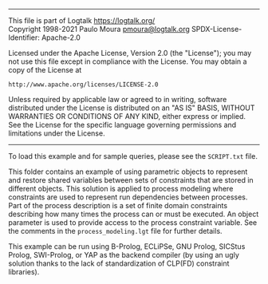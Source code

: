 ________________________________________________________________________

This file is part of Logtalk <https://logtalk.org/>  
Copyright 1998-2021 Paulo Moura <pmoura@logtalk.org>
SPDX-License-Identifier: Apache-2.0

Licensed under the Apache License, Version 2.0 (the "License");
you may not use this file except in compliance with the License.
You may obtain a copy of the License at

    http://www.apache.org/licenses/LICENSE-2.0

Unless required by applicable law or agreed to in writing, software
distributed under the License is distributed on an "AS IS" BASIS,
WITHOUT WARRANTIES OR CONDITIONS OF ANY KIND, either express or implied.
See the License for the specific language governing permissions and
limitations under the License.
________________________________________________________________________


To load this example and for sample queries, please see the `SCRIPT.txt`
file.

This folder contains an example of using parametric objects to represent
and restore shared variables between sets of constraints that are stored
in different objects. This solution is applied to process modeling where
constraints are used to represent run dependencies between processes.
Part of the process description is a set of finite domain constraints
describing how many times the process can or must be executed. An object
parameter is used to provide access to the process constraint variable.
See the comments in the `process_modeling.lgt` file for further details.

This example can be run using B-Prolog, ECLiPSe, GNU Prolog, SICStus
Prolog, SWI-Prolog, or YAP as the backend compiler (by using an ugly
solution thanks to the lack of standardization of CLP(FD) constraint
libraries).

 
